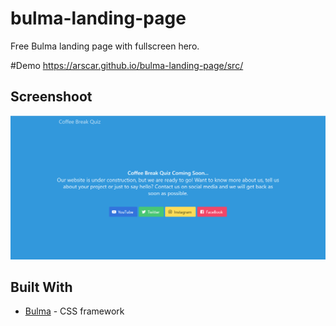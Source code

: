 # bulma-landing-page
Free Bulma landing page with fullscreen hero.

#Demo
https://arscar.github.io/bulma-landing-page/src/

## Screenshoot

![Screenshoot](landing-page.png)


## Built With

* [Bulma](https://bulma.io/) - CSS framework
